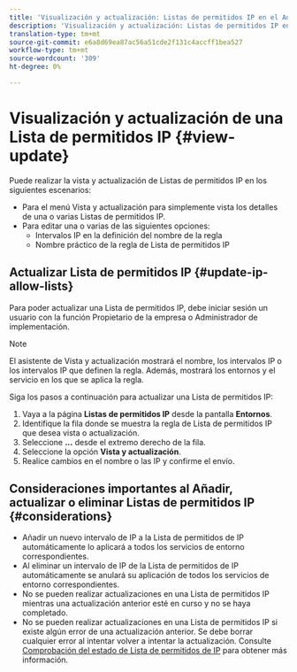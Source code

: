 ```yaml
---
title: 'Visualización y actualización: Listas de permitidos IP en el Administrador de podría'
description: 'Visualización y actualización: Listas de permitidos IP en el Administrador de podría'
translation-type: tm+mt
source-git-commit: e6a8d69ea87ac56a51cde2f131c4accff1bea527
workflow-type: tm+mt
source-wordcount: '309'
ht-degree: 0%

---
```



# Visualización y actualización de una Lista de permitidos IP {#view-update}

Puede realizar la vista y actualización de Listas de permitidos IP en los siguientes escenarios:

* Para el menú Vista y actualización para simplemente vista los detalles de una o varias Listas de permitidos IP.
* Para editar una o varias de las siguientes opciones:
   * Intervalos IP en la definición del nombre de la regla
   * Nombre práctico de la regla de Lista de permitidos IP

## Actualizar Lista de permitidos IP {#update-ip-allow-lists}


Para poder actualizar una Lista de permitidos IP, debe iniciar sesión un usuario con la función Propietario de la empresa o Administrador de implementación.

>[!NOTE]
>El asistente de Vista y actualización mostrará el nombre, los intervalos IP o los intervalos IP que definen la regla. Además, mostrará los entornos y el servicio en los que se aplica la regla.

Siga los pasos a continuación para actualizar una Lista de permitidos IP:

1. Vaya a la página **Listas de permitidos IP** desde la pantalla **Entornos**.
1. Identifique la fila donde se muestra la regla de Lista de permitidos IP que desea vista o actualización.
1. Seleccione **...** desde el extremo derecho de la fila.
1. Seleccione la opción **Vista y actualización**.
1. Realice cambios en el nombre o las IP y confirme el envío.

## Consideraciones importantes al Añadir, actualizar o eliminar Listas de permitidos IP {#considerations}

* Añadir un nuevo intervalo de IP a la Lista de permitidos de IP automáticamente lo aplicará a todos los servicios de entorno correspondientes.
* Al eliminar un intervalo de IP de la Lista de permitidos de IP automáticamente se anulará su aplicación de todos los servicios de entorno correspondientes.
* No se pueden realizar actualizaciones en una Lista de permitidos IP mientras una actualización anterior esté en curso y no se haya completado.
* No se pueden realizar actualizaciones en una Lista de permitidos IP si existe algún error de una actualización anterior. Se debe borrar cualquier error al intentar volver a intentar la actualización.
Consulte [Comprobación del estado de Lista de permitidos de IP](/help/implementing/cloud-manager/ip-allow-lists/check-ip-allow-list-status.md) para obtener más información.